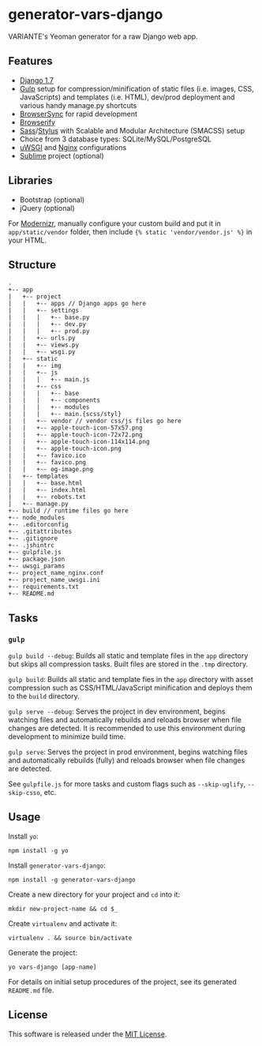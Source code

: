 # generator-vars-django

VARIANTE's Yeoman generator for a raw Django web app.

## Features

- [Django 1.7](https://www.djangoproject.com)
- [Gulp](http://gulpjs.com) setup for compression/minification of static files (i.e. images, CSS, JavaScripts) and templates (i.e. HTML), dev/prod deployment and various handy manage.py shortcuts
- [BrowserSync](http://www.browsersync.io) for rapid development
- [Browserify](http://browserify.org)
- [Sass](http://sass-lang.com)/[Stylus](https://learnboost.github.io/stylus/) with Scalable and Modular Architecture (SMACSS) setup
- Choice from 3 database types: SQLite/MySQL/PostgreSQL
- [uWSGI](https://uwsgi-docs.readthedocs.org/en/latest/) and [Nginx](http://wiki.nginx.org/Main) configurations
- [Sublime](http://www.sublimetext.com) project (optional)

## Libraries

- Bootstrap (optional)
- jQuery (optional)

For [Modernizr](http://modernizr.com), manually configure your custom build and put it in ```app/static/vendor``` folder, then include ```{% static 'vendor/vendor.js' %}``` in your HTML.

## Structure

```
.
+-- app
|   +-- project
|   |   +-- apps // Django apps go here
|   |   +-- settings
|   |   |   +-- base.py
|   |   |   +-- dev.py
|   |   |   +-- prod.py
|   |   +-- urls.py
|   |   +-- views.py
|   |   +-- wsgi.py
|   +-- static
|   |   +-- img
|   |   +-- js
|   |   |   +-- main.js
|   |   +-- css
|   |   |   +-- base
|   |   |   +-- components
|   |   |   +-- modules
|   |   |   +-- main.{scss/styl}
|   |   +-- vendor // vendor css/js files go here
|   |   +-- apple-touch-icon-57x57.png
|   |   +-- apple-touch-icon-72x72.png
|   |   +-- apple-touch-icon-114x114.png
|   |   +-- apple-touch-icon.png
|   |   +-- favico.ico
|   |   +-- favico.png
|   |   +-- og-image.png
|   +-- templates
|   |   +-- base.html
|   |   +-- index.html
|   |   +-- robots.txt
|   +-- manage.py
+-- build // runtime files go here
+-- node_modules
+-- .editorconfig
+-- .gitattributes
+-- .gitignore
+-- .jshintrc
+-- gulpfile.js
+-- package.json
+-- uwsgi_params
+-- project_name_nginx.conf
+-- project_name_uwsgi.ini
+-- requirements.txt
+-- README.md
```

## Tasks

### ```gulp```

```gulp build --debug```: Builds all static and template files in the ```app``` directory but skips all compression tasks. Built files are stored in the ```.tmp``` directory.

```gulp build```: Builds all static and template fies in the ```app``` directory with asset compression such as CSS/HTML/JavaScript minification and deploys them to the ```build``` directory.

```gulp serve --debug```: Serves the project in dev environment, begins watching files and automatically rebuilds and reloads browser when file changes are detected. It is recommended to use this environment during development to minimize build time.

```gulp serve```: Serves the project in prod environment, begins watching files and automatically rebuilds (fully) and reloads browser when file changes are detected.

See ```gulpfile.js``` for more tasks and custom flags such as ```--skip-uglify```, ```--skip-csso```, etc.


## Usage

Install ```yo```:
```
npm install -g yo
```

Install ```generator-vars-django```:
```
npm install -g generator-vars-django
```

Create a new directory for your project and ```cd``` into it:
```
mkdir new-project-name && cd $_
```

Create ```virtualenv``` and activate it:
```
virtualenv . && source bin/activate
```

Generate the project:
```
yo vars-django [app-name]
```

For details on initial setup procedures of the project, see its generated ```README.md``` file.

## License

This software is released under the [MIT License](http://opensource.org/licenses/MIT).
